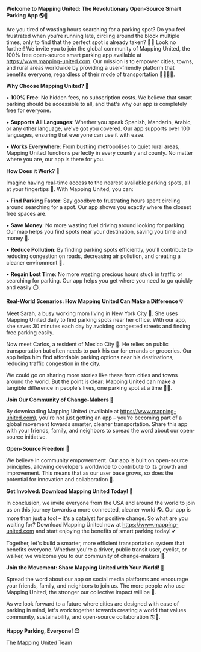 **Welcome to Mapping United: The Revolutionary Open-Source Smart Parking App 🌎🚗**

Are you tired of wasting hours searching for a parking spot? Do you feel frustrated when you're running late, circling around the block multiple times, only to find that the perfect spot is already taken? 🤦‍♂️ Look no further! We invite you to join the global community of Mapping United, the 100% free open-source smart parking app available at https://www.mapping-united.com. Our mission is to empower cities, towns, and rural areas worldwide by providing a user-friendly platform that benefits everyone, regardless of their mode of transportation 🚂🚌🚴‍♂️.

**Why Choose Mapping United? 🤔**

• **100% Free**: No hidden fees, no subscription costs. We believe that smart parking should be accessible to all, and that's why our app is completely free for everyone.

• **Supports All Languages**: Whether you speak Spanish, Mandarin, Arabic, or any other language, we've got you covered. Our app supports over 100 languages, ensuring that everyone can use it with ease.

• **Works Everywhere**: From bustling metropolises to quiet rural areas, Mapping United functions perfectly in every country and county. No matter where you are, our app is there for you.

**How Does it Work? 🤔**

Imagine having real-time access to the nearest available parking spots, all at your fingertips 📱. With Mapping United, you can:

• **Find Parking Faster**: Say goodbye to frustrating hours spent circling around searching for a spot. Our app shows you exactly where the closest free spaces are.

• **Save Money**: No more wasting fuel driving around looking for parking. Our map helps you find spots near your destination, saving you time and money 💸.

• **Reduce Pollution**: By finding parking spots efficiently, you'll contribute to reducing congestion on roads, decreasing air pollution, and creating a cleaner environment 🌿.

• **Regain Lost Time**: No more wasting precious hours stuck in traffic or searching for parking. Our app helps you get where you need to go quickly and easily ⏱️.

**Real-World Scenarios: How Mapping United Can Make a Difference 💡**

Meet Sarah, a busy working mom living in New York City 🗽️. She uses Mapping United daily to find parking spots near her office. With our app, she saves 30 minutes each day by avoiding congested streets and finding free parking easily.

Now meet Carlos, a resident of Mexico City 🌆. He relies on public transportation but often needs to park his car for errands or groceries. Our app helps him find affordable parking options near his destinations, reducing traffic congestion in the city.

We could go on sharing more stories like these from cities and towns around the world. But the point is clear: Mapping United can make a tangible difference in people's lives, one parking spot at a time 🚗💖.

**Join Our Community of Change-Makers 🌟**

By downloading Mapping United (available at https://www.mapping-united.com), you're not just getting an app – you're becoming part of a global movement towards smarter, cleaner transportation. Share this app with your friends, family, and neighbors to spread the word about our open-source initiative.

**Open-Source Freedom 🌟**

We believe in community empowerment. Our app is built on open-source principles, allowing developers worldwide to contribute to its growth and improvement. This means that as our user base grows, so does the potential for innovation and collaboration 🤝.

**Get Involved: Download Mapping United Today! 📲**

In conclusion, we invite everyone from the USA and around the world to join us on this journey towards a more connected, cleaner world 🌎. Our app is more than just a tool – it's a catalyst for positive change. So what are you waiting for? Download Mapping United now at https://www.mapping-united.com and start enjoying the benefits of smart parking today! 💕

Together, let's build a smarter, more efficient transportation system that benefits everyone. Whether you're a driver, public transit user, cyclist, or walker, we welcome you to our community of change-makers 🌟.

**Join the Movement: Share Mapping United with Your World! 🤝**

Spread the word about our app on social media platforms and encourage your friends, family, and neighbors to join us. The more people who use Mapping United, the stronger our collective impact will be 💪.

As we look forward to a future where cities are designed with ease of parking in mind, let's work together towards creating a world that values community, sustainability, and open-source collaboration 🌎💚.

**Happy Parking, Everyone! 😊**

The Mapping United Team